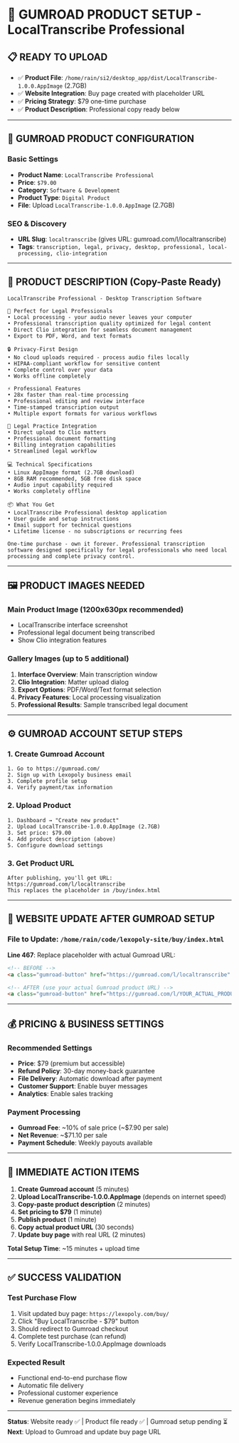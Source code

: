 # 🚀 GUMROAD PRODUCT SETUP - LocalTranscribe Professional

## 📋 **READY TO UPLOAD**
- ✅ **Product File**: `/home/rain/si2/desktop_app/dist/LocalTranscribe-1.0.0.AppImage` (2.7GB)
- ✅ **Website Integration**: Buy page created with placeholder URL
- ✅ **Pricing Strategy**: $79 one-time purchase
- ✅ **Product Description**: Professional copy ready below

---

## 🎯 **GUMROAD PRODUCT CONFIGURATION**

### **Basic Settings**
- **Product Name**: `LocalTranscribe Professional`
- **Price**: `$79.00`
- **Category**: `Software & Development`
- **Product Type**: `Digital Product`
- **File**: Upload `LocalTranscribe-1.0.0.AppImage` (2.7GB)

### **SEO & Discovery**
- **URL Slug**: `localtranscribe` (gives URL: gumroad.com/l/localtranscribe)
- **Tags**: `transcription, legal, privacy, desktop, professional, local-processing, clio-integration`

---

## 📝 **PRODUCT DESCRIPTION** (Copy-Paste Ready)

```
LocalTranscribe Professional - Desktop Transcription Software

🎯 Perfect for Legal Professionals
• Local processing - your audio never leaves your computer
• Professional transcription quality optimized for legal content
• Direct Clio integration for seamless document management
• Export to PDF, Word, and text formats

🔒 Privacy-First Design
• No cloud uploads required - process audio files locally
• HIPAA-compliant workflow for sensitive content
• Complete control over your data
• Works offline completely

⚡ Professional Features
• 28x faster than real-time processing
• Professional editing and review interface
• Time-stamped transcription output
• Multiple export formats for various workflows

🔗 Legal Practice Integration
• Direct upload to Clio matters
• Professional document formatting
• Billing integration capabilities
• Streamlined legal workflow

💻 Technical Specifications
• Linux AppImage format (2.7GB download)
• 8GB RAM recommended, 5GB free disk space
• Audio input capability required
• Works completely offline

📦 What You Get
• LocalTranscribe Professional desktop application
• User guide and setup instructions
• Email support for technical questions
• Lifetime license - no subscriptions or recurring fees

One-time purchase - own it forever. Professional transcription software designed specifically for legal professionals who need local processing and complete privacy control.
```

---

## 🖼️ **PRODUCT IMAGES NEEDED**

### **Main Product Image** (1200x630px recommended)
- LocalTranscribe interface screenshot
- Professional legal document being transcribed
- Show Clio integration features

### **Gallery Images** (up to 5 additional)
1. **Interface Overview**: Main transcription window
2. **Clio Integration**: Matter upload dialog
3. **Export Options**: PDF/Word/Text format selection
4. **Privacy Features**: Local processing visualization
5. **Professional Results**: Sample transcribed legal document

---

## ⚙️ **GUMROAD ACCOUNT SETUP STEPS**

### **1. Create Gumroad Account**
```
1. Go to https://gumroad.com/
2. Sign up with Lexopoly business email
3. Complete profile setup
4. Verify payment/tax information
```

### **2. Upload Product**
```
1. Dashboard → "Create new product"
2. Upload LocalTranscribe-1.0.0.AppImage (2.7GB)
3. Set price: $79.00
4. Add product description (above)
5. Configure download settings
```

### **3. Get Product URL**
```
After publishing, you'll get URL: https://gumroad.com/l/localtranscribe
This replaces the placeholder in /buy/index.html
```

---

## 🔄 **WEBSITE UPDATE AFTER GUMROAD SETUP**

### **File to Update**: `/home/rain/code/lexopoly-site/buy/index.html`

**Line 467**: Replace placeholder with actual Gumroad URL:
```html
<!-- BEFORE -->
<a class="gumroad-button" href="https://gumroad.com/l/localtranscribe" target="_blank">

<!-- AFTER (use your actual Gumroad product URL) -->
<a class="gumroad-button" href="https://gumroad.com/l/YOUR_ACTUAL_PRODUCT_URL" target="_blank">
```

---

## 💰 **PRICING & BUSINESS SETTINGS**

### **Recommended Settings**
- **Price**: $79 (premium but accessible)
- **Refund Policy**: 30-day money-back guarantee
- **File Delivery**: Automatic download after payment
- **Customer Support**: Enable buyer messages
- **Analytics**: Enable sales tracking

### **Payment Processing**
- **Gumroad Fee**: ~10% of sale price (~$7.90 per sale)
- **Net Revenue**: ~$71.10 per sale
- **Payment Schedule**: Weekly payouts available

---

## 🎯 **IMMEDIATE ACTION ITEMS**

1. **Create Gumroad account** (5 minutes)
2. **Upload LocalTranscribe-1.0.0.AppImage** (depends on internet speed)
3. **Copy-paste product description** (2 minutes)
4. **Set pricing to $79** (1 minute)
5. **Publish product** (1 minute)
6. **Copy actual product URL** (30 seconds)
7. **Update buy page** with real URL (2 minutes)

**Total Setup Time**: ~15 minutes + upload time

---

## ✅ **SUCCESS VALIDATION**

### **Test Purchase Flow**
1. Visit updated buy page: `https://lexopoly.com/buy/`
2. Click "Buy LocalTranscribe - $79" button
3. Should redirect to Gumroad checkout
4. Complete test purchase (can refund)
5. Verify LocalTranscribe-1.0.0.AppImage downloads

### **Expected Result**
- Functional end-to-end purchase flow
- Automatic file delivery
- Professional customer experience
- Revenue generation begins immediately

---

**Status**: Website ready ✅ | Product file ready ✅ | Gumroad setup pending ⏳
**Next**: Upload to Gumroad and update buy page URL